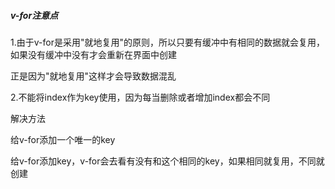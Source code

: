 ##### v-for注意点

1.由于v-for是采用"就地复用"的原则，所以只要有缓冲中有相同的数据就会复用，如果没有缓冲中没有才会重新在界面中创建

正是因为"就地复用"这样才会导致数据混乱

2.不能将index作为key使用，因为每当删除或者增加index都会不同

解决方法

给v-for添加一个唯一的key

给v-for添加key，v-for会去看有没有和这个相同的key，如果相同就复用，不同就创建